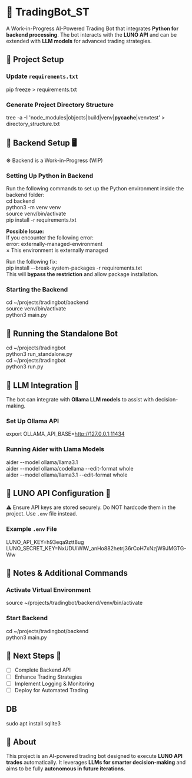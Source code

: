 # 🏦 TradingBot_ST  
A Work-in-Progress AI-Powered Trading Bot that integrates **Python for backend processing**. The bot interacts with the **LUNO API** and can be extended with **LLM models** for advanced trading strategies.  

## 📌 Project Setup  
### Update `requirements.txt`  
pip freeze > requirements.txt  

### Generate Project Directory Structure  
tree -a -I 'node_modules|objects|build|venv|__pycache__|venvtest' > directory_structure.txt  

## 📌 Backend Setup 🖥️  
⚙️ Backend is a Work-in-Progress (WIP)  

### Setting Up Python in Backend  
Run the following commands to set up the Python environment inside the backend folder:  
cd backend  
python3 -m venv venv  
source venv/bin/activate  
pip install -r requirements.txt  

**Possible Issue:**  
If you encounter the following error:  
error: externally-managed-environment  
× This environment is externally managed  

Run the following fix:  
pip install --break-system-packages -r requirements.txt  
This will **bypass the restriction** and allow package installation.  

### Starting the Backend  
cd ~/projects/tradingbot/backend  
source venv/bin/activate  
python3 main.py  

## 📌 Running the Standalone Bot  
cd ~/projects/tradingbot  
python3 run_standalone.py  
cd ~/projects/tradingbot  
python3 run.py  

## 📌 LLM Integration 🤖  
The bot can integrate with **Ollama LLM models** to assist with decision-making.  

### Set Up Ollama API  
export OLLAMA_API_BASE=http://127.0.0.1:11434  

### Running Aider with Llama Models  
aider --model ollama/llama3.1  
aider --model ollama/codellama --edit-format whole  
aider --model ollama/llama3.1 --edit-format whole  

## 📌 LUNO API Configuration 🔑  
⚠️ Ensure API keys are stored securely. Do NOT hardcode them in the project. Use `.env` file instead.  

### Example `.env` File  
LUNO_API_KEY=h93eqa9ztt8ug  
LUNO_SECRET_KEY=NxUDUIWlW_anHo882hetrj36rCoH7xNzjW9JMGTG-Ww  

## 📌 Notes & Additional Commands  
### Activate Virtual Environment  
source ~/projects/tradingbot/backend/venv/bin/activate  

### Start Backend  
cd ~/projects/tradingbot/backend  
python3 main.py  

## 📌 Next Steps 🚀  
- [ ] Complete Backend API  
- [ ] Enhance Trading Strategies  
- [ ] Implement Logging & Monitoring  
- [ ] Deploy for Automated Trading  

## DB
sudo apt install sqlite3


## 📌 About  
This project is an AI-powered trading bot designed to execute **LUNO API trades** automatically. It leverages **LLMs for smarter decision-making** and aims to be fully **autonomous in future iterations**.  
